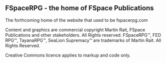 ## FSpaceRPG - the home of FSpace Publications

The forthcoming home of the website that used to be fspacerpg.com

Content and graphics are commercial copyright Martin Rait, FSpace Publications and other stakeholders. All Rights reserved.
FSpaceRPG™, FED RPG™, TayanaRPG™, SeaLion Supremacy™ are trademarks of Martin Rait. All Rights Reserved.

Creative Commons licence applies to markup and code only.
